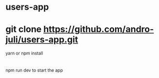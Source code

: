 # users-app

# git clone https://github.com/andro-juli/users-app.git

yarn or npm install
#
npm run dev to start the app
